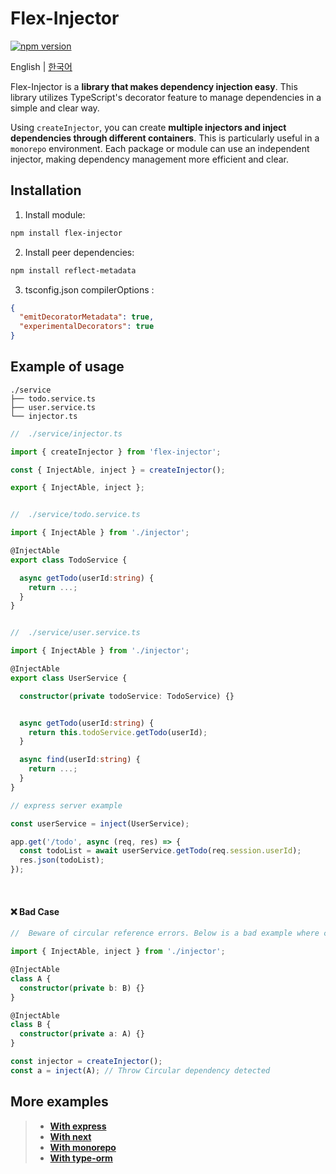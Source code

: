 # Flex-Injector

[![npm version](https://badge.fury.io/js/flex-injector.svg)](https://badge.fury.io/js/flex-injector)

English | [한국어](./docs/lang/kr.md)

Flex-Injector is a **library that makes dependency injection easy**. This library utilizes TypeScript's decorator feature to manage dependencies in a simple and clear way.

Using `createInjector`, you can create **multiple injectors and inject dependencies through different containers**. This is particularly useful in a `monorepo` environment. Each package or module can use an independent injector, making dependency management more efficient and clear.

## Installation

1. Install module:

```bash
npm install flex-injector
```

2. Install peer dependencies:

```bash
npm install reflect-metadata
```

3. tsconfig.json compilerOptions :

```json
{
  "emitDecoratorMetadata": true,
  "experimentalDecorators": true
}
```

## Example of usage

```
./service
├── todo.service.ts
├── user.service.ts
└── injector.ts
```

```typescript
//  ./service/injector.ts

import { createInjector } from 'flex-injector';

const { InjectAble, inject } = createInjector();

export { InjectAble, inject };
```

```typescript

//  ./service/todo.service.ts

import { InjectAble } from './injector';

@InjectAble
export class TodoService {

  async getTodo(userId:string) {
    return ...;
  }
}
```

```typescript

//  ./service/user.service.ts

import { InjectAble } from './injector';

@InjectAble
export class UserService {

  constructor(private todoService: TodoService) {}


  async getTodo(userId:string) {
    return this.todoService.getTodo(userId);
  }

  async find(userId:string) {
    return ...;
  }
}
```

```typescript
// express server example

const userService = inject(UserService);

app.get('/todo', async (req, res) => {
  const todoList = await userService.getTodo(req.session.userId);
  res.json(todoList);
});
```

<br/>

#### ❌ Bad Case
```typescript
//  Beware of circular reference errors. Below is a bad example where circular references occur.

import { InjectAble, inject } from './injector';

@InjectAble
class A {
  constructor(private b: B) {}
}

@InjectAble
class B {
  constructor(private a: A) {}
}

const injector = createInjector();
const a = inject(A); // Throw Circular dependency detected
```

## More examples

> - **[With express](https://github.com/cgoinglove/flex-injector/tree/main/examples/with-express)**
> - **[With next](https://github.com/cgoinglove/flex-injector/tree/main/examples/with-next)**
> - **[With monorepo](https://github.com/cgoinglove/flex-injector/tree/main/examples/with-monorepo)**
> - **[With type-orm](https://github.com/cgoinglove/flex-injector/tree/main/examples/with-type-orm)**
